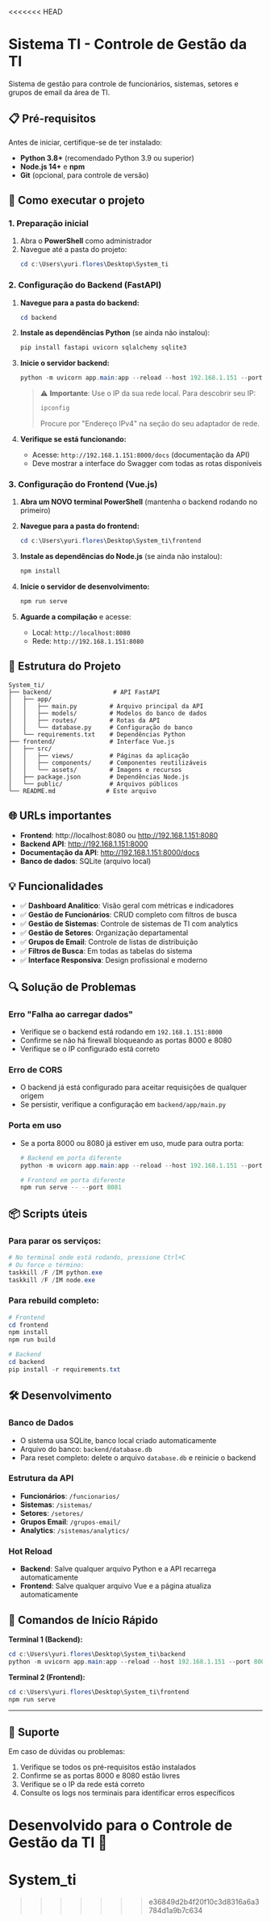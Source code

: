 <<<<<<< HEAD
# Sistema TI - Controle de Gestão da TI

Sistema de gestão para controle de funcionários, sistemas, setores e grupos de email da área de TI.

## 📋 Pré-requisitos

Antes de iniciar, certifique-se de ter instalado:

- **Python 3.8+** (recomendado Python 3.9 ou superior)
- **Node.js 14+** e **npm**
- **Git** (opcional, para controle de versão)

## 🚀 Como executar o projeto

### 1. Preparação inicial

1. Abra o **PowerShell** como administrador
2. Navegue até a pasta do projeto:
   ```powershell
   cd c:\Users\yuri.flores\Desktop\System_ti
   ```

### 2. Configuração do Backend (FastAPI)

1. **Navegue para a pasta do backend:**
   ```powershell
   cd backend
   ```

2. **Instale as dependências Python** (se ainda não instalou):
   ```powershell
   pip install fastapi uvicorn sqlalchemy sqlite3
   ```

3. **Inicie o servidor backend:**
   ```powershell
   python -m uvicorn app.main:app --reload --host 192.168.1.151 --port 8000
   ```

   > ⚠️ **Importante**: Use o IP da sua rede local. Para descobrir seu IP:
   > ```powershell
   > ipconfig
   > ```
   > Procure por "Endereço IPv4" na seção do seu adaptador de rede.

4. **Verifique se está funcionando:**
   - Acesse: `http://192.168.1.151:8000/docs` (documentação da API)
   - Deve mostrar a interface do Swagger com todas as rotas disponíveis

### 3. Configuração do Frontend (Vue.js)

1. **Abra um NOVO terminal PowerShell** (mantenha o backend rodando no primeiro)
2. **Navegue para a pasta do frontend:**
   ```powershell
   cd c:\Users\yuri.flores\Desktop\System_ti\frontend
   ```

3. **Instale as dependências do Node.js** (se ainda não instalou):
   ```powershell
   npm install
   ```

4. **Inicie o servidor de desenvolvimento:**
   ```powershell
   npm run serve
   ```

5. **Aguarde a compilação** e acesse:
   - Local: `http://localhost:8080`
   - Rede: `http://192.168.1.151:8080`

## 🔧 Estrutura do Projeto

```
System_ti/
├── backend/                 # API FastAPI
│   ├── app/
│   │   ├── main.py         # Arquivo principal da API
│   │   ├── models/         # Modelos do banco de dados
│   │   ├── routes/         # Rotas da API
│   │   └── database.py     # Configuração do banco
│   └── requirements.txt    # Dependências Python
├── frontend/               # Interface Vue.js
│   ├── src/
│   │   ├── views/          # Páginas da aplicação
│   │   ├── components/     # Componentes reutilizáveis
│   │   └── assets/         # Imagens e recursos
│   ├── package.json        # Dependências Node.js
│   └── public/             # Arquivos públicos
└── README.md              # Este arquivo
```

## 🌐 URLs importantes

- **Frontend**: http://localhost:8080 ou http://192.168.1.151:8080
- **Backend API**: http://192.168.1.151:8000
- **Documentação da API**: http://192.168.1.151:8000/docs
- **Banco de dados**: SQLite (arquivo local)

## 💡 Funcionalidades

- ✅ **Dashboard Analítico**: Visão geral com métricas e indicadores
- ✅ **Gestão de Funcionários**: CRUD completo com filtros de busca
- ✅ **Gestão de Sistemas**: Controle de sistemas de TI com analytics
- ✅ **Gestão de Setores**: Organização departamental
- ✅ **Grupos de Email**: Controle de listas de distribuição
- ✅ **Filtros de Busca**: Em todas as tabelas do sistema
- ✅ **Interface Responsiva**: Design profissional e moderno

## 🔍 Solução de Problemas

### Erro "Falha ao carregar dados"
- Verifique se o backend está rodando em `192.168.1.151:8000`
- Confirme se não há firewall bloqueando as portas 8000 e 8080
- Verifique se o IP configurado está correto

### Erro de CORS
- O backend já está configurado para aceitar requisições de qualquer origem
- Se persistir, verifique a configuração em `backend/app/main.py`

### Porta em uso
- Se a porta 8000 ou 8080 já estiver em uso, mude para outra porta:
  ```powershell
  # Backend em porta diferente
  python -m uvicorn app.main:app --reload --host 192.168.1.151 --port 8001
  
  # Frontend em porta diferente
  npm run serve -- --port 8081
  ```

## 📦 Scripts úteis

### Para parar os serviços:
```powershell
# No terminal onde está rodando, pressione Ctrl+C
# Ou force o término:
taskkill /F /IM python.exe
taskkill /F /IM node.exe
```

### Para rebuild completo:
```powershell
# Frontend
cd frontend
npm install
npm run build

# Backend
cd backend
pip install -r requirements.txt
```

## 🛠️ Desenvolvimento

### Banco de Dados
- O sistema usa SQLite, banco local criado automaticamente
- Arquivo do banco: `backend/database.db`
- Para reset completo: delete o arquivo `database.db` e reinicie o backend

### Estrutura da API
- **Funcionários**: `/funcionarios/`
- **Sistemas**: `/sistemas/`
- **Setores**: `/setores/`
- **Grupos Email**: `/grupos-email/`
- **Analytics**: `/sistemas/analytics/`

### Hot Reload
- **Backend**: Salve qualquer arquivo Python e a API recarrega automaticamente
- **Frontend**: Salve qualquer arquivo Vue e a página atualiza automaticamente

## 📝 Comandos de Início Rápido

**Terminal 1 (Backend):**
```powershell
cd c:\Users\yuri.flores\Desktop\System_ti\backend
python -m uvicorn app.main:app --reload --host 192.168.1.151 --port 8000
```

**Terminal 2 (Frontend):**
```powershell
cd c:\Users\yuri.flores\Desktop\System_ti\frontend
npm run serve
```

---

## 👥 Suporte

Em caso de dúvidas ou problemas:
1. Verifique se todos os pré-requisitos estão instalados
2. Confirme se as portas 8000 e 8080 estão livres
3. Verifique se o IP da rede está correto
4. Consulte os logs nos terminais para identificar erros específicos

**Desenvolvido para o Controle de Gestão da TI** 🚀
=======
# System_ti
>>>>>>> e36849d2b4f20f10c3d8316a6a3784d1a9b7c634
